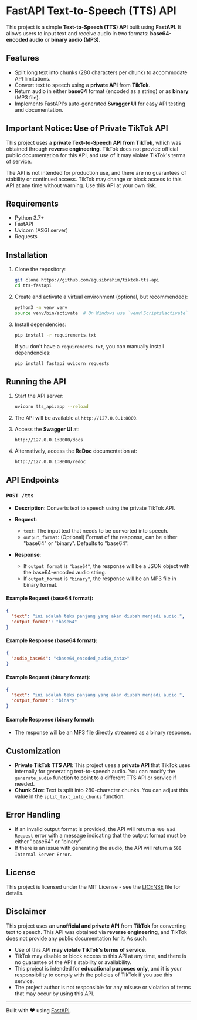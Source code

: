 # FastAPI Text-to-Speech (TTS) API

This project is a simple **Text-to-Speech (TTS) API** built using **FastAPI**. It allows users to input text and receive audio in two formats: **base64-encoded audio** or **binary audio (MP3)**.

## Features

- Split long text into chunks (280 characters per chunk) to accommodate API limitations.
- Convert text to speech using a **private API** from **TikTok**.
- Return audio in either **base64** format (encoded as a string) or as **binary** (MP3 file).
- Implements FastAPI's auto-generated **Swagger UI** for easy API testing and documentation.

## Important Notice: Use of Private TikTok API

This project uses a **private Text-to-Speech API from TikTok**, which was obtained through **reverse engineering**. TikTok does not provide official public documentation for this API, and use of it may violate TikTok's terms of service.

The API is not intended for production use, and there are no guarantees of stability or continued access. TikTok may change or block access to this API at any time without warning. Use this API at your own risk.

## Requirements

- Python 3.7+
- FastAPI
- Uvicorn (ASGI server)
- Requests

## Installation

1. Clone the repository:

    ```bash
    git clone https://github.com/agusibrahim/tiktok-tts-api
    cd tts-fastapi
    ```

2. Create and activate a virtual environment (optional, but recommended):

    ```bash
    python3 -m venv venv
    source venv/bin/activate  # On Windows use `venv\Scripts\activate`
    ```

3. Install dependencies:

    ```bash
    pip install -r requirements.txt
    ```

    If you don't have a `requirements.txt`, you can manually install dependencies:

    ```bash
    pip install fastapi uvicorn requests
    ```

## Running the API

1. Start the API server:

    ```bash
    uvicorn tts_api:app --reload
    ```

2. The API will be available at `http://127.0.0.1:8000`.

3. Access the **Swagger UI** at:

    ```url
    http://127.0.0.1:8000/docs
    ```

4. Alternatively, access the **ReDoc** documentation at:

    ```url
    http://127.0.0.1:8000/redoc
    ```

## API Endpoints

### `POST /tts`

- **Description**: Converts text to speech using the private TikTok API.
- **Request**:
    - `text`: The input text that needs to be converted into speech.
    - `output_format`: (Optional) Format of the response, can be either "base64" or "binary". Defaults to "base64".

- **Response**:
    - If `output_format` is `"base64"`, the response will be a JSON object with the base64-encoded audio string.
    - If `output_format` is `"binary"`, the response will be an MP3 file in binary format.

#### Example Request (base64 format):
```json
{
  "text": "ini adalah teks panjang yang akan diubah menjadi audio.",
  "output_format": "base64"
}
```

#### Example Response (base64 format):
```json
{
  "audio_base64": "<base64_encoded_audio_data>"
}
```

#### Example Request (binary format):
```json
{
  "text": "ini adalah teks panjang yang akan diubah menjadi audio.",
  "output_format": "binary"
}
```

#### Example Response (binary format):
- The response will be an MP3 file directly streamed as a binary response.

## Customization

- **Private TikTok TTS API**: This project uses a **private API** that TikTok uses internally for generating text-to-speech audio. You can modify the `generate_audio` function to point to a different TTS API or service if needed.
- **Chunk Size**: Text is split into 280-character chunks. You can adjust this value in the `split_text_into_chunks` function.

## Error Handling

- If an invalid output format is provided, the API will return a `400 Bad Request` error with a message indicating that the output format must be either "base64" or "binary".
- If there is an issue with generating the audio, the API will return a `500 Internal Server Error`.

## License

This project is licensed under the MIT License - see the [LICENSE](LICENSE) file for details.

## Disclaimer

This project uses an **unofficial and private API** from **TikTok** for converting text to speech. This API was obtained via **reverse engineering**, and TikTok does not provide any public documentation for it. As such:

- Use of this API **may violate TikTok’s terms of service**.
- TikTok may disable or block access to this API at any time, and there is no guarantee of the API's stability or availability.
- This project is intended for **educational purposes only**, and it is your responsibility to comply with the policies of TikTok if you use this service.
- The project author is not responsible for any misuse or violation of terms that may occur by using this API.
---

Built with ❤️ using [FastAPI](https://fastapi.tiangolo.com/).
